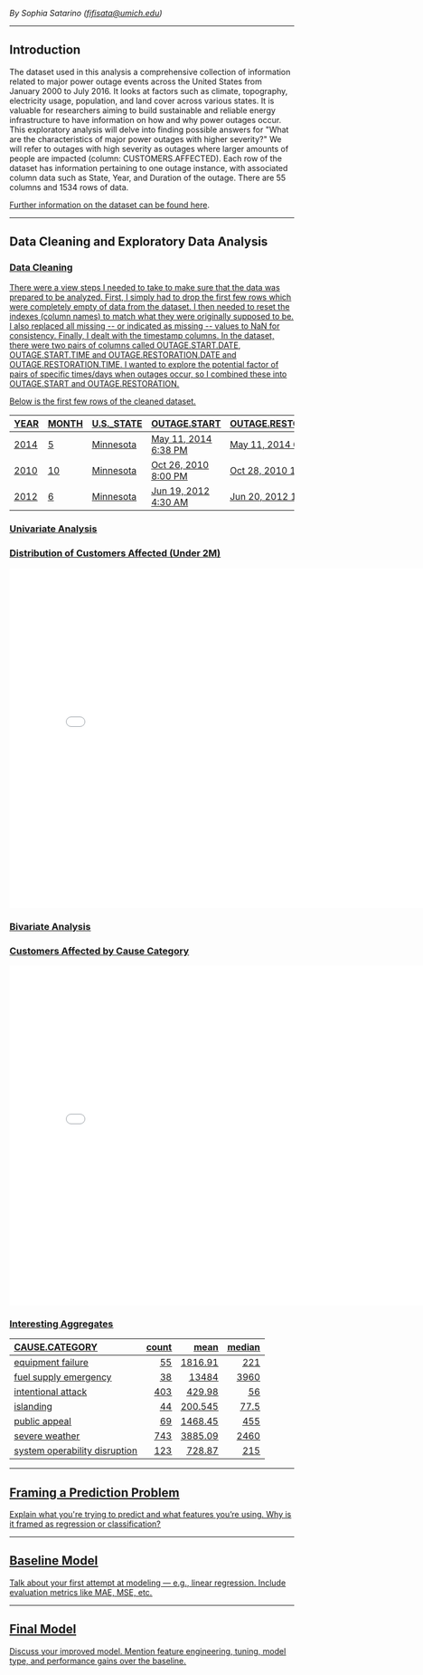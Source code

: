 <!-- # Power Outages: Predicting Customer Impact  -->

*By Sophia Satarino (fifisata@umich.edu)*

---

## Introduction

The dataset used in this analysis a comprehensive collection of information related to major power outage events across the United States from January 2000 to July 2016. It looks at factors such as climate, topography, electricity usage, population, and land cover across various states. It is valuable for researchers aiming to build sustainable and reliable energy infrastructure to have information on how and why power outages occur. This exploratory analysis will delve into finding possible answers for "What are the characteristics of major power outages with higher severity?" We will refer to outages with high severity as outages where larger amounts of people are impacted (column: CUSTOMERS.AFFECTED). Each row of the dataset has information pertaining to one outage instance, with associated column data such as State, Year, and Duration of the outage. There are 55 columns and 1534 rows of data. 

[Further information on the dataset can be found here](https://www.sciencedirect.com/science/article/pii/S2352340918307182).

---

## Data Cleaning and Exploratory Data Analysis

### <u>Data Cleaning<u>

There were a view steps I needed to take to make sure that the data was  prepared to be analyzed. First, I simply had to drop the first few rows which were completely empty of data from the dataset. I then needed to reset the indexes (column names) to match what they were originally supposed to be. I also replaced all missing -- or indicated as missing --  values to NaN for consistency. Finally, I dealt with the timestamp columns. In the dataset, there were two pairs of columns called OUTAGE.START.DATE, OUTAGE.START.TIME and OUTAGE.RESTORATION.DATE and OUTAGE.RESTORATION.TIME. I wanted to explore the potential factor of pairs of specific times/days when outages occur, so I combined these into OUTAGE.START and OUTAGE.RESTORATION. 

Below is the first few rows of the cleaned dataset.
<!-- |:-----:|:------:|:------------:|:---------------------:|:------------------:|:----------------------:|:-------------------:|
| YEAR | MONTH  | U.S._STATE   | CAUSE.CATEGORY        | OUTAGE.DURATION    | CUSTOMERS.AFFECTED     | CLIMATE.CATEGORY    |
|:----:|:------:|:------------:|:---------------------:|:------------------:|:----------------------:|:-------------------:|
| 2014 |   5    | Minnesota    | intentional attack     | 1                  | NaN                    | normal              |
| 2010 |  10    | Minnesota    | severe weather         | 3000               | 70000                  | cold                |
| 2012 |   6    | Minnesota    | severe weather         | 2550               | 68200                  | normal              |
| 2015 |   7    | Minnesota    | severe weather         | 1740               | 250000                 | warm                |
| 2010 |  11    | Minnesota    | severe weather         | 1860               | 60000                  | cold                |
 -->


| YEAR | MONTH | U.S._STATE | OUTAGE.START           | OUTAGE.RESTORATION      | CAUSE.CATEGORY   | CUSTOMERS.AFFECTED |
|------|-------|------------|------------------------|-------------------------|------------------|--------------------|
| 2014 | 5     | Minnesota  | May 11, 2014 6:38 PM   | May 11, 2014 6:39 PM    | intentional attack| NaN                |
| 2010 | 10    | Minnesota  | Oct 26, 2010 8:00 PM   | Oct 28, 2010 10:00 PM   | severe weather   | 70,000             |
| 2012 | 6     | Minnesota  | Jun 19, 2012 4:30 AM   | Jun 20, 2012 11:00 PM   | severe weather   | 68,200             |

### <u>Univariate Analysis<u>

### Distribution of Customers Affected (Under 2M)

<iframe
  src="assets/customers-affected.html"
  width="800"
  height="600"
  frameborder="0"
></iframe>

### <u>Bivariate Analysis<u>

### Customers Affected by Cause Category

<iframe
  src="assets/customers-affected-by-cause-category.html"
  width="800"
  height="600"
  frameborder="0"
></iframe>

### <u>Interesting Aggregates<u>

| CAUSE.CATEGORY                |   count |      mean |   median |
|:------------------------------|--------:|----------:|---------:|
| equipment failure             |      55 |  1816.91  |    221   |
| fuel supply emergency         |      38 | 13484     |   3960   |
| intentional attack            |     403 |   429.98  |     56   |
| islanding                     |      44 |   200.545 |     77.5 |
| public appeal                 |      69 |  1468.45  |    455   |
| severe weather                |     743 |  3885.09  |   2460   |
| system operability disruption |     123 |   728.87  |    215   |


---

## Framing a Prediction Problem

Explain what you're trying to predict and what features you’re using. Why is it framed as regression or classification?

---

## Baseline Model

Talk about your first attempt at modeling — e.g., linear regression. Include evaluation metrics like MAE, MSE, etc.

---

## Final Model

Discuss your improved model. Mention feature engineering, tuning, model type, and performance gains over the baseline.
